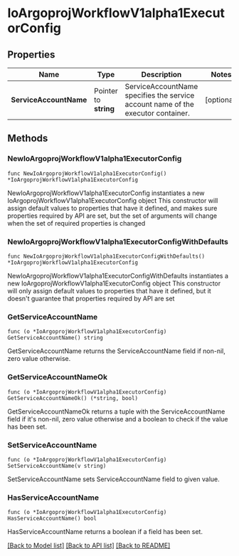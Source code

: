 # IoArgoprojWorkflowV1alpha1ExecutorConfig

## Properties

Name | Type | Description | Notes
------------ | ------------- | ------------- | -------------
**ServiceAccountName** | Pointer to **string** | ServiceAccountName specifies the service account name of the executor container. | [optional] 

## Methods

### NewIoArgoprojWorkflowV1alpha1ExecutorConfig

`func NewIoArgoprojWorkflowV1alpha1ExecutorConfig() *IoArgoprojWorkflowV1alpha1ExecutorConfig`

NewIoArgoprojWorkflowV1alpha1ExecutorConfig instantiates a new IoArgoprojWorkflowV1alpha1ExecutorConfig object
This constructor will assign default values to properties that have it defined,
and makes sure properties required by API are set, but the set of arguments
will change when the set of required properties is changed

### NewIoArgoprojWorkflowV1alpha1ExecutorConfigWithDefaults

`func NewIoArgoprojWorkflowV1alpha1ExecutorConfigWithDefaults() *IoArgoprojWorkflowV1alpha1ExecutorConfig`

NewIoArgoprojWorkflowV1alpha1ExecutorConfigWithDefaults instantiates a new IoArgoprojWorkflowV1alpha1ExecutorConfig object
This constructor will only assign default values to properties that have it defined,
but it doesn't guarantee that properties required by API are set

### GetServiceAccountName

`func (o *IoArgoprojWorkflowV1alpha1ExecutorConfig) GetServiceAccountName() string`

GetServiceAccountName returns the ServiceAccountName field if non-nil, zero value otherwise.

### GetServiceAccountNameOk

`func (o *IoArgoprojWorkflowV1alpha1ExecutorConfig) GetServiceAccountNameOk() (*string, bool)`

GetServiceAccountNameOk returns a tuple with the ServiceAccountName field if it's non-nil, zero value otherwise
and a boolean to check if the value has been set.

### SetServiceAccountName

`func (o *IoArgoprojWorkflowV1alpha1ExecutorConfig) SetServiceAccountName(v string)`

SetServiceAccountName sets ServiceAccountName field to given value.

### HasServiceAccountName

`func (o *IoArgoprojWorkflowV1alpha1ExecutorConfig) HasServiceAccountName() bool`

HasServiceAccountName returns a boolean if a field has been set.


[[Back to Model list]](../README.md#documentation-for-models) [[Back to API list]](../README.md#documentation-for-api-endpoints) [[Back to README]](../README.md)


